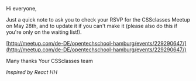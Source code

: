 Hi everyone,

Just a quick note to ask you to check your RSVP for the CSSclasses Meetup on May 28th, and to update it if you can't make it (please also do this if you're only on the waiting list!).

[http://meetup.com/de-DE/opentechschool-hamburg/events/229290647/](http://meetup.com/de-DE/opentechschool-hamburg/events/229290647/)

Many thanks
Your CSSclasses team

*Inspired by React HH*
